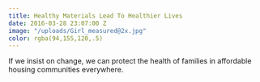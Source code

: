 ```yaml
---
title: Healthy Materials Lead To Healthier Lives
date: 2016-03-28 23:07:00 Z
image: "/uploads/Girl_measured@2x.jpg"
color: rgba(94,155,120,.5)
---
```


If we insist on change, we can protect the health of families in affordable housing communities everywhere.